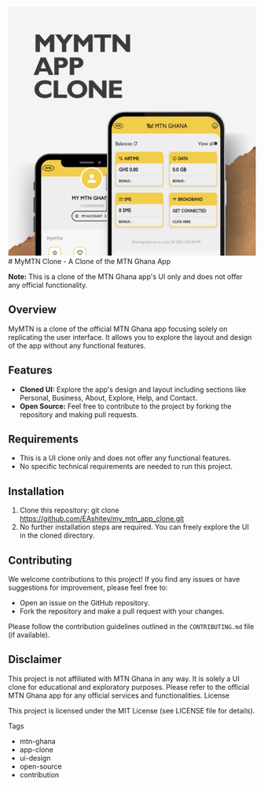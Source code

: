 <img src="mtn_clone.png" alt="MTN Ghana App Clone Screenshot" width="900">
# MyMTN Clone - A Clone of the MTN Ghana App

**Note:** This is a clone of the MTN Ghana app's UI only and does not offer any official functionality.

## Overview

MyMTN is a clone of the official MTN Ghana app focusing solely on replicating the user interface. It allows you to explore the layout and design of the app without any functional features.

## Features

- **Cloned UI:** Explore the app's design and layout including sections like Personal, Business, About, Explore, Help, and Contact.
- **Open Source:** Feel free to contribute to the project by forking the repository and making pull requests.

## Requirements

- This is a UI clone only and does not offer any functional features.
- No specific technical requirements are needed to run this project.

## Installation

1. Clone this repository: git clone https://github.com/EAshitey/my_mtn_app_clone.git
2. No further installation steps are required. You can freely explore the UI in the cloned directory.

## Contributing

We welcome contributions to this project! If you find any issues or have suggestions for improvement, please feel free to:

- Open an issue on the GitHub repository.
- Fork the repository and make a pull request with your changes.

Please follow the contribution guidelines outlined in the ```CONTRIBUTING.md``` file (if available).

## Disclaimer

This project is not affiliated with MTN Ghana in any way. It is solely a UI clone for educational and exploratory purposes. Please refer to the official MTN Ghana app for any official services and functionalities.
License

This project is licensed under the MIT License (see LICENSE file for details).

Tags

- mtn-ghana
- app-clone
- ui-design
- open-source
- contribution